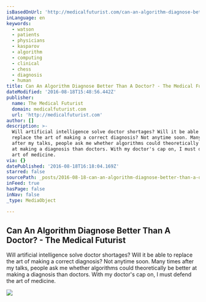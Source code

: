 ```yaml
---
isBasedOnUrl: 'http://medicalfuturist.com/can-an-algorithm-diagnose-better-than-a-doctor/'
inLanguage: en
keywords:
  - watson
  - patients
  - physicians
  - kasparov
  - algorithm
  - computing
  - clinical
  - chess
  - diagnosis
  - human
title: Can An Algorithm Diagnose Better Than A Doctor? - The Medical Futurist
dateModified: '2016-08-18T15:48:56.442Z'
publisher:
  name: The Medical Futurist
  domain: medicalfuturist.com
  url: 'http://medicalfuturist.com'
author: []
description: >-
  Will artificial intelligence solve doctor shortages? Will it be able to
  replace the art of making a correct diagnosis? Not anytime soon. Many times
  after my talks, people ask me whether algorithms could theoretically be better
  at making a diagnosis than doctors. With my doctor's cap on, I must defend the
  art of medicine.
via: {}
datePublished: '2016-08-18T16:18:04.169Z'
starred: false
sourcePath: _posts/2016-08-18-can-an-algorithm-diagnose-better-than-a-doctor-the-medica.md
inFeed: true
hasPage: false
inNav: false
_type: MediaObject

---
```

<article style=""><h1>Can An Algorithm Diagnose Better Than A Doctor? - The Medical Futurist</h1><p>Will artificial intelligence solve doctor shortages? Will it be able to replace the art of making a correct diagnosis? Not anytime soon. Many times after my talks, people ask me whether algorithms could theoretically be better at making a diagnosis than doctors. With my doctor's cap on, I must defend the art of medicine.</p><img src="http://medicalfuturist.com/wp-content/uploads/2016/05/a-machine-is-about-to-do-to-cancer-treatment-what-deep-blue-did-to-garry-kasparov-in-chess.jpg" /></article>